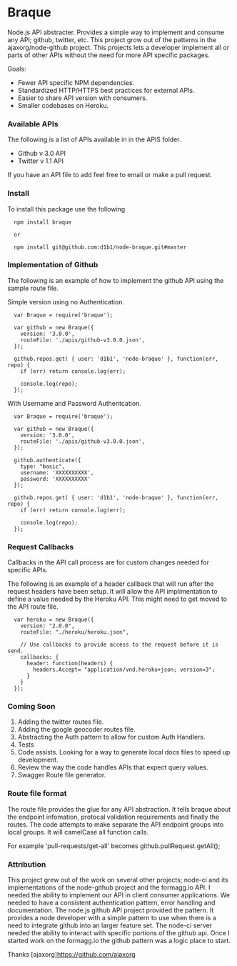 Braque
===========

Node.js API abstracter. Provides a simple way to implement and consume any API; github, twitter, etc. This
project grow out of the patterns in the ajaxorg/node-github project. This projects lets a developer implement
all or parts of other APIs without the need for more API specific packages.

Goals:
* Fewer API specific NPM dependencies.
* Standardized HTTP/HTTPS best practices for external APIs.
* Easier to share API version with consumers.
* Smaller codebases on Heroku.

### Available APIs
The following is a list of APIs available in in the APIS folder.

* Github v 3.0 API
* Twitter v 1.1 API

If you have an API file to add feel free to email or make a pull request.

### Install
To install this package use the following

```
  npm install braque

  or 

  npm install git@github.com:d1b1/node-braque.git#master
```

### Implementation of Github
The following is an example of how to implement the github API using the sample route file.

Simple version using no Authentication.

```
  var Braque = require('braque');

  var github = new Braque({
    version: '3.0.0',
    routeFile: './apis/github-v3.0.0.json',
  });

  github.repos.get( { user: 'd1b1', 'node-braque' }, function(err, repo) {
    if (err) return console.log(err);

    console.log(repo);
  });

```

With Username and Password Authentcation.

```
  var Braque = require('braque');

  var github = new Braque({
    version: '3.0.0',
    routeFile: './apis/github-v3.0.0.json',
  });

  github.authenticate({
    type: "basic",
    username: 'XXXXXXXXXX',
    password: 'XXXXXXXXXX'
  });

  github.repos.get( { user: 'd1b1', 'node-braque' }, function(err, repo) {
    if (err) return console.log(err);
    
    console.log(repo);
  });

```

### Request Callbacks
Callbacks in the API call process are for custom changes needed for specific APIs.

The following is an example of a header callback that will run after the request
headers have been setup. It will allow the API implimentation to define a value 
needed by the Heroku API. This might need to get moved to the API route file.

```
  var heroku = new Braque({
    version: "2.0.0",
    routeFile: "./heroku/heroku.json",

    // Use callbacks to provide access to the request before it is send.
    callbacks: {
      header: function(headers) {
        headers.Accept= "application/vnd.heroku+json; version=3";
      }
    }
  });
```

### Coming Soon

1. Adding the twitter routes file.
2. Adding the google geocoder routes file.
3. Abstracting the Auth pattern to allow for custom Auth Handlers.
4. Tests
5. Code assists. Looking for a way to generate local docs files to speed up development.
6. Review the way the code handles APIs that expect query values. 
7. Swagger Route file generator.

### Route file format
The route file provides the glue for any API abstraction. It tells braque about the endpoint infomation, protocal
validation requirements and finally the routes. The code attempts to make separate the API endpoint groups into 
local groups. It will camelCase all function calls.

For example 'pull-requests/get-all' becomes github.pullRequest.getAll();

### Attribution
This project grew out of the work on several other projects; node-ci and its implementations of the node-github project and 
the formagg.io API. I needed the ability to implement our API in client consumer applications. We needed to have a consistent 
authentication pattern, error handling and documentation. The node.js github API project provided the pattern. It provides
a node developer with a simple pattern to use when there is a need to integrate github into an larger feature set. The node-ci
server needed the ability to interact with specific portions of the github api. Once I started work on the formagg.io the github
pattern was a logic place to start.

Thanks [ajaxorg]https://github.com/ajaxorg

